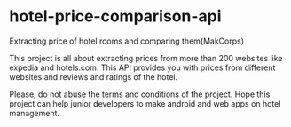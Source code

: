 # hotel-price-comparison-api
Extracting price of hotel rooms and comparing them(MakCorps)


This project is all about extracting prices from more than 200 websites like expedia and hotels.com. This API provides you with prices from different websites and reviews and ratings of the hotel.

Please, do not abuse the terms and conditions of the project. Hope this project can help junior developers to make android and web apps on hotel management.
